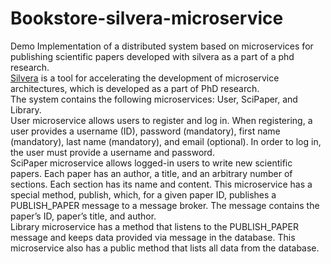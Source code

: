 # Bookstore-silvera-microservice

Demo Implementation of a distributed system based on microservices for publishing scientific papers developed with silvera as a part of a phd research.  
[Silvera](https://alensuljkanovic.github.io/silvera/) is a tool for accelerating the development of microservice architectures, which is developed as a
part of PhD research.  
The system contains the following microservices: User, SciPaper, and Library.  
User microservice allows users to register and log in. When registering, a user provides a username
(ID), password (mandatory), first name (mandatory), last name (mandatory), and email (optional). In
order to log in, the user must provide a username and password.  
SciPaper microservice allows logged-in users to write new scientific papers. Each paper has an author,
a title, and an arbitrary number of sections. Each section has its name and content. This microservice
has a special method, publish, which, for a given paper ID, publishes a PUBLISH_PAPER message to
a message broker. The message contains the paper’s ID, paper’s title, and author.  
Library microservice has a method that listens to the PUBLISH_PAPER message and keeps data
provided via message in the database. This microservice also has a public method that lists all data
from the database.
